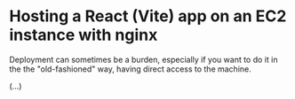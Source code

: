 # Hosting a React (Vite) app on an EC2 instance with nginx

Deployment can sometimes be a burden, especially if you want to do it in the the "old-fashioned" way, having direct access to the machine.

(...)

